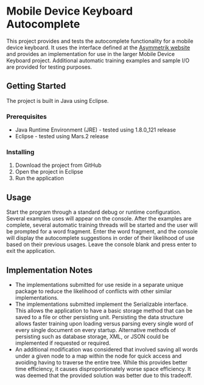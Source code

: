# Mobile Device Keyboard Autocomplete

This project provides and tests the autocomplete functionality for a mobile device keyboard. It uses the interface defined at the [Asymmetrik website](https://www.asymmetrik.com/programming-challenges/) and provides an implementation for use in the larger Mobile Device Keyboard project. Additional automatic training examples and sample I/O are provided for testing purposes.

## Getting Started

The project is built in Java using Eclipse.

### Prerequisites

* Java Runtime Environment (JRE) - tested using 1.8.0_121 release
* Eclipse - tested using Mars.2 release

### Installing

1. Download the project from GitHub
2. Open the project in Eclipse
3. Run the application

## Usage

Start the program through a standard debug or runtime configuration. Several examples uses will appear on the console. After the examples are complete, several automatic training threads will be started and the user will be prompted for a word fragment. Enter the word fragment, and the console will display the autocomplete suggestions in order of their likelihood of use based on their previous usages. Leave the console blank and press enter to exit the application.

## Implementation Notes

* The implementations submitted for use reside in a separate unique package to reduce the likelihood of conflicts with other similar implementations.
* The implementations submitted implement the Serializable interface. This allows the application to have a basic storage method that can be saved to a file or other persisting unit. Persisting the data structure allows faster training upon loading versus parsing every single word of every single document on every startup. Alternative methods of persisting such as database storage, XML, or JSON could be implemented if requested or required.
* An additional modification was considered that involved saving all words under a given node to a map within the node for quick access and avoiding having to traverse the entire tree. While this provides better time efficiency, it causes disproportionately worse space efficiency. It was deemed that the provided solution was better due to this tradeoff. 